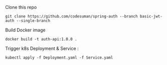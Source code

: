 Clone this repo 

```
git clone https://github.com/codesuman/spring-auth --branch basic-jwt-auth --single-branch
```

Build Docker image

```
docker build -t auth-api:1.0.0 .
```

Trigger k8s Deployment & Service :

```
kubectl apply -f Deployment.yaml -f Service.yaml
```